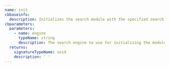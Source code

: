 ```yaml
---
name: init
cbbaseinfo:
  description: Initializes the search module with the specified search engine.
cbparameters:
  parameters:
    - name: engine
      typeName: string
      description: The search engine to use for initializing the module.
  returns:
    signatureTypeName: void
    description: ' '
---
```

<CBBaseInfo/> 
 <CBParameters/>